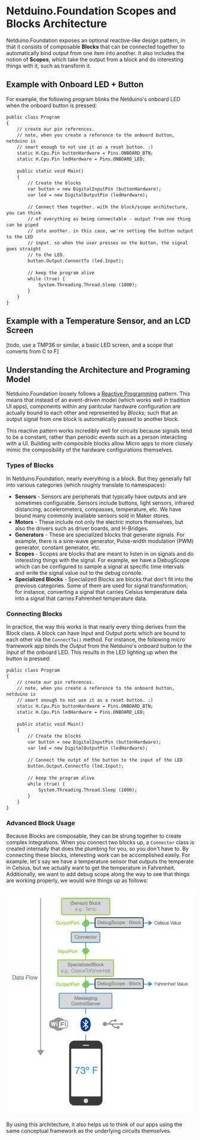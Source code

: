 # Netduino.Foundation Scopes and Blocks Architecture

Netduino.Foundation exposes an optional reactive-like design pattern, in that it consists of composable **Blocks** that can be connected together to automatically bind output from one item into another. It also includes the notion of **Scopes**, which take the output from a block and do interesting things with it, such as transform it.

## Example with Onboard LED + Button

For example, the following program blinks the Netduino's onboard LED when the onboard button is pressed:
 
```CSharp
public class Program
{
	// create our pin references.
	// note, when you create a reference to the onboard button, netduino is 
	// smart enough to not use it as a reset button. :)
	static H.Cpu.Pin buttonHardware = Pins.ONBOARD_BTN;
	static H.Cpu.Pin ledHardware = Pins.ONBOARD_LED;

	public static void Main()
	{
		// Create the blocks
		var button = new DigitalInputPin (buttonHardware);
		var led = new DigitalOutputPin (ledHardware);

		// Connect them together. with the block/scope architecture, you can think
		// of everything as being connectable - output from one thing can be piped
		// into another. in this case, we're setting the button output to the LED
		// input. so when the user presses on the button, the signal goes straight
		// to the LED.
		button.Output.ConnectTo (led.Input);

		// keep the program alive
		while (true) {
			System.Threading.Thread.Sleep (1000);
		}
	}
}
``` 

## Example with a Temperature Sensor, and an LCD Screen

[todo, use a TMP36 or similar, a basic LED screen, and a scope that converts from C to F]


## Understanding the Architecture and Programing Model

Netduino.Foundation loosely follows a [Reactive Programming](http://en.wikipedia.org/wiki/Reactive_programming) pattern. This means that instead of an event-driven model (which works well in tradition UI apps), components within any paritcular hardware configuration are actually bound to each other and represented by *Blocks*; such that an output signal from one block is automatically passed to another block.

This reactive pattern works incredibly well for circuits because signals tend to be a constant, rather than periodic events such as a person interacting with a UI. Building with composible blocks allow Micro apps to more closely mimic the composibility of the hardware configurations themselves.

### Types of Blocks

In Netduino.Foundation, nearly everything is a block. But they generally fall into various categories (which roughly translate to namespaces):

 * **Sensors** - Sensors are peripherals that typically have outputs and are sometimes configurable. Sensors include buttons, light sensors, infrared distancing, accelerometers, compasses, temperature, etc. We have bound many commonly available sensors sold in Maker stores.
 * **Motors** - These include not only the electric motors themselves, but also the drivers such as driver boards, and H-Bridges.
 * **Generators** - These are specialized blocks that generate signals. For example, there is a sine-wave generator, Pulse-width modulation (PWM) generator, constant generator, etc.
 * **Scopes** - Scopes are blocks that are meant to listen in on signals and do interesting things with the signal. For example, we have a DebugScope which can be configured to sample a signal at specific time intervals and write the signal value out to the debug console.
 * **Specialized Blocks** - Specialized Blocks are blocks that don't fit into the previous categories. Some of them are used for signal transformation; for instance, converting a signal that carries Celsius temperature data into a signal that carries Fahrenheit temperature data.


### Connecting Blocks

In practice, the way this works is that nearly every thing derives from the Block class. A block can have Input and Output ports which are bound to each other via the `ConnectTo()` method. For instance, the following micro framework app binds the *Output* from the Netduino's onboard button to the *Input* of the onboard LED. This results in the LED lighting up when the button is pressed:


```CSharp
public class Program
{
	// create our pin references.
	// note, when you create a reference to the onboard button, netduino is 
	// smart enough to not use it as a reset button. :)
	static H.Cpu.Pin buttonHardware = Pins.ONBOARD_BTN;
	static H.Cpu.Pin ledHardware = Pins.ONBOARD_LED;

	public static void Main()
	{
		// Create the blocks
		var button = new DigitalInputPin (buttonHardware);
		var led = new DigitalOutputPin (ledHardware);

		// Connect the outpt of the button to the input of the LED
		button.Output.ConnectTo (led.Input);

		// keep the program alive
		while (true) {
			System.Threading.Thread.Sleep (1000);
		}
	}
}

```

### Advanced Block Usage

Because Blocks are composable, they can be strung together to create complex integrations. When you connect two blocks up, a `Connector` class is created internally that does the plumbing for you, so you don't have to. By connecting these blocks, interesting work can be accomplished easily. For example, let's say we have a temperature sensor that outputs the temperate in Celsius, but we actually want to get the temperature in Fahrenheit. Additionally, we want to add debug scope along the way to see that things are working properly, we would wire things up as follows:

![Block Architecture](Support_Files/Images/Block_Flow.png)

By using this architecture, it also helps us to think of our apps using the same conceptual framework as the underlying circuits themselves.

